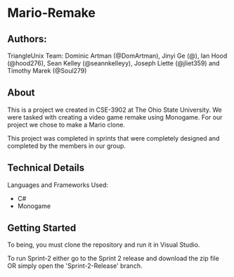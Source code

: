 # Mario-Remake 

## Authors: 
TriangleUnix Team:
Dominic Artman (@DomArtman), Jinyi Ge (@), Ian Hood (@hood276), Sean Kelley (@seannkelleyy), Joseph Liette (@jliet359) and Timothy Marek (@Soul279)

## About
This is a project we created in CSE-3902 at The Ohio State University.
We were tasked with creating a video game remake using Monogame.
For our project we chose to make a Mario clone.

This project was completed in sprints that were completely designed and completed by the members in our group.
## Technical Details
Languages and Frameworks Used:
* C#
* Monogame

## Getting Started

To being, you must clone the repository and run it in Visual Studio.

To run Sprint-2 either go to the Sprint 2 release and download the zip file OR simply open the 'Sprint-2-Release' branch.
